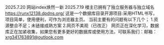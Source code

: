 2025.7.20
网站index焕然一新
2025.7.19
楼主已拥有了独立服务器与独立域名
https://runx12138.dpdns.org/
这是一个数据库目录开源项目:采用HTML书写，项目简单，使用便利，可作为浏览器主页。
当前主要有的问题有以下几个；
1.资源整合不足；未链接成熟方案
2.网页不美观（已改正）
网页正在深化学习，数据库正在加紧收集，如果您有更多更好的数据库或使用方法，可联系我们：邮箱：xrg341763891@outlook.com
